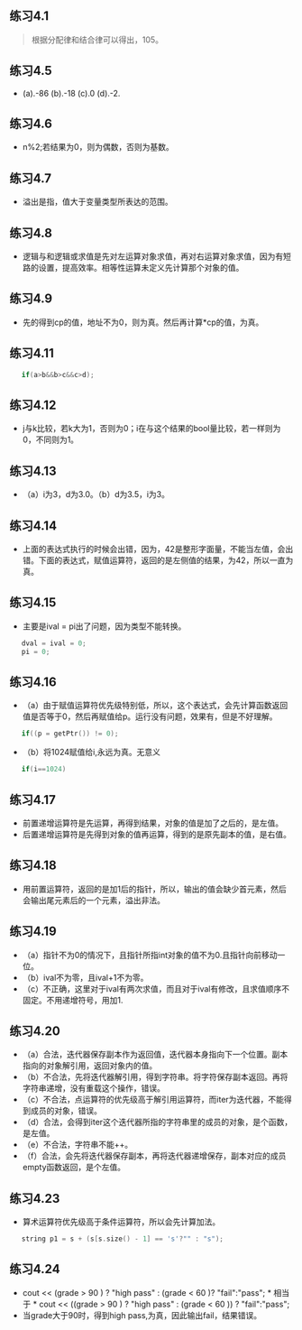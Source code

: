 ## 练习4.1
> 根据分配律和结合律可以得出，105。
## 练习4.5
* (a).-86 (b).-18 (c).0 (d).-2.
## 练习4.6
* n%2;若结果为0，则为偶数，否则为基数。
## 练习4.7
* 溢出是指，值大于变量类型所表达的范围。
## 练习4.8
* 逻辑与和逻辑或求值是先对左运算对象求值，再对右运算对象求值，因为有短路的设置，提高效率。相等性运算未定义先计算那个对象的值。
## 练习4.9
* 先的得到cp的值，地址不为0，则为真。然后再计算*cp的值，为真。
## 练习4.11
```cpp
   if(a>b&&b>c&&c>d);
```
## 练习4.12
* j与k比较，若k大为1，否则为0；i在与这个结果的bool量比较，若一样则为0，不同则为1。
## 练习4.13
* （a）i为3，d为3.0。（b）d为3.5，i为3。
## 练习4.14
* 上面的表达式执行的时候会出错，因为，42是整形字面量，不能当左值，会出错。下面的表达式，赋值运算符，返回的是左侧值的结果，为42，所以一直为真。
## 练习4.15
* 主要是ival = pi出了问题，因为类型不能转换。
```cpp
   dval = ival = 0;
   pi = 0;
```
## 练习4.16
* （a）由于赋值运算符优先级特别低，所以，这个表达式，会先计算函数返回值是否等于0，然后再赋值给p。运行没有问题，效果有，但是不好理解。
```cpp
   if((p = getPtr()) != 0);
```
* （b）将1024赋值给i,永远为真。无意义
```cpp
   if(i==1024)
```   
## 练习4.17
* 前置递增运算符是先运算，再得到结果，对象的值是加了之后的，是左值。
* 后置递增运算符是先得到对象的值再运算，得到的是原先副本的值，是右值。
## 练习4.18
* 用前置运算符，返回的是加1后的指针，所以，输出的值会缺少首元素，然后会输出尾元素后的一个元素，溢出非法。
## 练习4.19
* （a）指针不为0的情况下，且指针所指int对象的值不为0.且指针向前移动一位。
* （b）ival不为零，且ival+1不为零。
* （c）不正确，这里对于ival有两次求值，而且对于ival有修改，且求值顺序不固定。不用递增符号，用加1.
## 练习4.20
* （a）合法，迭代器保存副本作为返回值，迭代器本身指向下一个位置。副本指向的对象解引用，返回对象内的值。
* （b）不合法，先将迭代器解引用，得到字符串。将字符保存副本返回。再将字符串递增，没有重载这个操作，错误。
* （c）不合法，点运算符的优先级高于解引用运算符，而iter为迭代器，不能得到成员的对象，错误。
* （d）合法，会得到iter这个迭代器所指的字符串里的成员的对象，是个函数，是左值。
* （e）不合法，字符串不能++。
* （f）合法，会先将迭代器保存副本，再将迭代器递增保存，副本对应的成员empty函数返回，是个左值。
## 练习4.23
* 算术运算符优先级高于条件运算符，所以会先计算加法。
```cpp
   string p1 = s + (s[s.size() - 1] == 's'?"" : "s");
```
## 练习4.24
* cout << (grade > 90 ) ? "high pass" : (grade < 60 )? "fail":"pass";
* 相当于
* cout << ((grade > 90 ) ? "high pass" : (grade < 60 )) ? "fail":"pass";
* 当grade大于90时，得到high pass,为真，因此输出fail，结果错误。
